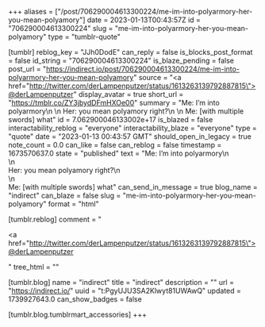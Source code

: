 +++
aliases = ["/post/706290004613300224/me-im-into-polyarmory-her-you-mean-polyamory"]
date = 2023-01-13T00:43:57Z
id = "706290004613300224"
slug = "me-im-into-polyarmory-her-you-mean-polyamory"
type = "tumblr-quote"

[tumblr]
reblog_key = "JJh0DodE"
can_reply = false
is_blocks_post_format = false
id_string = "706290004613300224"
is_blaze_pending = false
post_url = "https://indirect.io/post/706290004613300224/me-im-into-polyarmory-her-you-mean-polyamory"
source = "<a href=\"http://twitter.com/derLampenputzer/status/1613263139792887815\">@derLampenputzer</a>"
display_avatar = true
short_url = "https://tmblr.co/ZY3jbydDFmHXOe00"
summary = "Me: I’m into polyarmory\n \n Her: you mean polyamory right?\n \n Me: [with multiple swords] what"
id = 7.062900046133002e+17
is_blazed = false
interactability_reblog = "everyone"
interactability_blaze = "everyone"
type = "quote"
date = "2023-01-13 00:43:57 GMT"
should_open_in_legacy = true
note_count = 0.0
can_like = false
can_reblog = false
timestamp = 1673570637.0
state = "published"
text = "Me: I’m into polyarmory\n<br/>\n<br/>Her: you mean polyamory right?\n<br/>\n<br/>Me: [with multiple swords] what"
can_send_in_message = true
blog_name = "indirect"
can_blaze = false
slug = "me-im-into-polyarmory-her-you-mean-polyamory"
format = "html"

[tumblr.reblog]
comment = "<p><a href=\"http://twitter.com/derLampenputzer/status/1613263139792887815\">@derLampenputzer</a></p>"
tree_html = ""

[tumblr.blog]
name = "indirect"
title = "indirect"
description = ""
url = "https://indirect.io/"
uuid = "t:PgyUJU3SA2Klwyt81UWAwQ"
updated = 1739927643.0
can_show_badges = false

[tumblr.blog.tumblrmart_accessories]
+++

